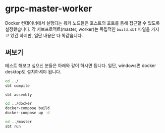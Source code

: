 # grpc-master-worker
Docker 컨테이너에서 실행되는 워커 노드들은 호스트의 포트를 통해 접근할 수 있도록 설정했습니다.
각 서브프로젝트(master, worker)는 독립적인 `build.sbt` 파일을 가지고 있긴 하지만, 일단 내용은 다 똑같습니다.


## 써보기
테스트 해보고 싶으신 분들은 아래와 같이 하시면 됩니다. 일단, windows면 docker desktop도 설치하셔야 됩니다.

```bash
cd ../
sbt compile
```

```bash
sbt assembly
```

```bash
cd ../docker
docker-compose build
docker-compose up -d
```

```bash
cd ../master
sbt run
```
